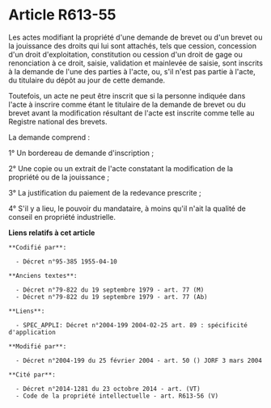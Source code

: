 # Article R613-55

Les actes modifiant la propriété d'une demande de brevet ou d'un brevet ou la jouissance des droits qui lui sont attachés,
tels que cession, concession d'un droit d'exploitation, constitution ou cession d'un droit de gage ou renonciation à ce
droit, saisie, validation et mainlevée de saisie, sont inscrits à la demande de l'une des parties à l'acte, ou, s'il n'est
pas partie à l'acte, du titulaire du dépôt au jour de cette demande.

Toutefois, un acte ne peut être inscrit que si la personne indiquée dans l'acte à inscrire comme étant le titulaire de la
demande de brevet ou du brevet avant la modification résultant de l'acte est inscrite comme telle au Registre national des
brevets.

La demande comprend :

1° Un bordereau de demande d'inscription ;

2° Une copie ou un extrait de l'acte constatant la modification de la propriété ou de la jouissance ;

3° La justification du paiement de la redevance prescrite ;

4° S'il y a lieu, le pouvoir du mandataire, à moins qu'il n'ait la qualité de conseil en propriété industrielle.

**Liens relatifs à cet article**

	**Codifié par**:

	  - Décret n°95-385 1955-04-10

	**Anciens textes**:

	  - Décret n°79-822 du 19 septembre 1979 - art. 77 (M)
	  - Décret n°79-822 du 19 septembre 1979 - art. 77 (Ab)

	**Liens**:

	  - SPEC_APPLI: Décret n°2004-199 2004-02-25 art. 89 : spécificité d'application

	**Modifié par**:

	  - Décret n°2004-199 du 25 février 2004 - art. 50 () JORF 3 mars 2004

	**Cité par**:

	  - Décret n°2014-1281 du 23 octobre 2014 - art. (VT)
	  - Code de la propriété intellectuelle - art. R613-56 (V)
